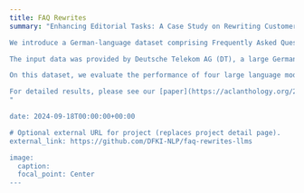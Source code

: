 ```yaml
---
title: FAQ Rewrites
summary: "Enhancing Editorial Tasks: A Case Study on Rewriting Customer Help Page Contents Using Large Language Models

We introduce a German-language dataset comprising Frequently Asked Question-Answer pairs: raw FAQ drafts, their revisions by professional editors and LLM generated revisions. The data was used to investigate the use of large language models (LLMs) to enhance the editorial process of rewriting customer help pages.

The input data was provided by Deutsche Telekom AG (DT), a large German telecommunications company. The corpus comprises 56 question-answer pairs addressing potential customer inquiries across various topics, including additional SIM cards, Netflix subscriptions, relocation, changing mobile service providers, house connection orders, hardware order and delivery status, and fixed-line internet and TV setup. For each FAQ pair, a raw input is provided by specialized departments, and a rewritten gold output is crafted by a professional editor of DT. The final dataset also includes LLM generated FAQ-pairs.

On this dataset, we evaluate the performance of four large language models (LLM) through diverse prompts tailored for the rewriting task. We conduct automatic evaluations of content and text quality using ROUGE, BERTScore, and ChatGPT. Furthermore, we let professional editors assess the helpfulness of automatically generated FAQ revisions for editorial enhancement. Our findings indicate that LLMs can produce FAQ reformulations beneficial to the editorial process. We observe minimal performance discrepancies among LLMs for this task, and our survey on helpfulness underscores the subjective nature of editors' perspectives on editorial refinement.

For detailed results, please see our [paper](https://aclanthology.org/2024.inlg-main.13/) accepted at INLG 20204, Tokyo, Japan. You can find the Github repo containing the dataset here [https://github.com/DFKI-NLP/faq-rewrites-llms](https://github.com/DFKI-NLP/faq-rewrites-llms)."
"

date: 2024-09-18T00:00:00+00:00

# Optional external URL for project (replaces project detail page).
external_link: https://github.com/DFKI-NLP/faq-rewrites-llms 

image:
  caption: 
  focal_point: Center
---
```

